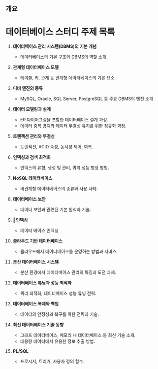 ## 개요

# 데이터베이스 스터디 주제 목록

1. **데이터베이스 관리 시스템(DBMS)의 기본 개념**
    - 데이터베이스의 기본 구조와 DBMS의 역할 소개.

2. **관계형 데이터베이스 모델**
    - 테이블, 키, 관계 등 관계형 데이터베이스의 기본 요소.

3. **디비 엔진의 종류**
    - MySQL, Oracle, SQL Server, PostgreSQL 등 주요 DBMS의 엔진 소개

4. **데이터 모델링과 설계**
    - ER 다이어그램을 포함한 데이터베이스 설계 과정.
    - 데이터 중복 방지와 데이터 무결성 유지를 위한 정규화 과정.

5. **트랜잭션 관리와 무결성** <!-- 장예진 추가(회복) -->
    - 트랜잭션, ACID 속성, 동시성 제어, 회복.

6. **인덱싱과 검색 최적화**
    - 인덱스의 유형, 생성 및 관리, 쿼리 성능 향상 방법.

7. **NoSQL 데이터베이스**
    - 비관계형 데이터베이스의 종류와 사용 사례.

8. **데이터베이스 보안**
    - 데이터 보안과 관련된 기본 원칙과 기술.

9. **인덱싱**
    - 데이터 베이스 인덱싱

10. **클라우드 기반 데이터베이스**
    - 클라우드에서 데이터베이스를 운영하는 방법과 서비스.

11. **분산 데이터베이스 시스템**
    - 분산 환경에서 데이터베이스 관리의 특징과 도전 과제.

12. **데이터베이스 튜닝과 성능 최적화**
    - 쿼리 최적화, 데이터베이스 성능 튜닝 전략.

13. **데이터베이스 복제와 백업**
    - 데이터의 안정성과 복구를 위한 전략과 기술.

14. **최신 데이터베이스 기술 동향**
    - 그래프 데이터베이스, 메모리 내 데이터베이스 등 최신 기술 소개.
    - 대용량 데이터에서 유용한 정보 추출 방법.

15. **PL/SQL** <!-- 장예진 추가-->
    - 프로시저, 트리거, 사용자 정의 함수.
